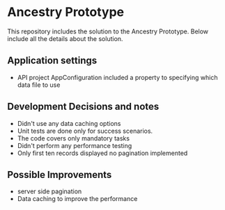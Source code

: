 # Ancestry Prototype

This repository includes the solution to the Ancestry Prototype. Below include all the details about the solution.

## Application settings
- API project AppConfiguration included a property to specifying which data file to use

## Development Decisions and notes
- Didn't use any data caching options
-  Unit tests are done only for success scenarios.
- The code covers only mandatory tasks
- Didn't perform any performance testing
- Only first ten records displayed no pagination implemented

## Possible Improvements   
- server side pagination
- Data caching to improve the performance
